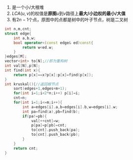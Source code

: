 1. 是一个小/大根堆
2. $LCA(u,v)$的权值是**原图**$u$到$v$路径上**最大/小边权的最小/大值**
3. 有$2n-1$个点，原图中的点都是树中的叶子节点，树是二叉树

```cpp
int n,m,cnt;
struct edge{
    int a,b,w;
    bool operator<(const edge& ed)const{
		return w<ed.w;
    }
}edges[M];
vector<int> to[N];//即为重构树
int val[N],p[N];
int find(int x){
    return p[x]==x?p[x]:p[x]=find(p[x]);
}
int kruskal(){//返回根节点
    sort(edges+1,edges+m+1);
    for(int i=1;i<2*n;i++) p[i]=i;
    cnt=n;
    for(int i=1;i<=m;i++){
        int a=edges[i].a,b=edges[i].b,w=edges[i].w;
        int pa=find(a),pb=find(b);
        if(pa!=pb){
            val[++cnt]=w;
            p[pa]=p[pb]=cnt;
            to[cnt].push_back(pa);
            to[cnt].push_back(pb);
        }
    }
    return cnt;
}
```

